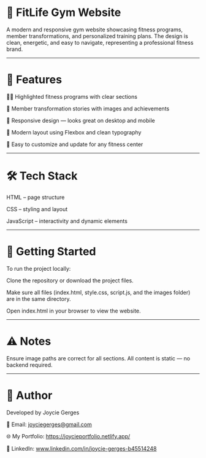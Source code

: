 # 💪 FitLife Gym Website
A modern and responsive gym website showcasing fitness programs, member transformations, and personalized training plans. The design is clean, energetic, and easy to navigate, representing a professional fitness brand.

---

# 📱 Features
🏋️‍♀️ Highlighted fitness programs with clear sections

💫 Member transformation stories with images and achievements

📸 Responsive design — looks great on desktop and mobile

🎯 Modern layout using Flexbox and clean typography

🧭 Easy to customize and update for any fitness center

---

# 🛠️ Tech Stack
HTML – page structure

CSS – styling and layout

JavaScript – interactivity and dynamic elements

---

# 🚀 Getting Started
To run the project locally:

Clone the repository or download the project files.

Make sure all files (index.html, style.css, script.js, and the images folder) are in the same directory.

Open index.html in your browser to view the website.

---

# ⚠️ Notes
Ensure image paths are correct for all sections.
All content is static — no backend required.

---

# 🧠 Author
Developed by Joycie Gerges

📧 Email: joyciegerges@gmail.com

🌐 My Portfolio: https://joycieportfolio.netlify.app/

🔗 LinkedIn: www.linkedin.com/in/joycie-gerges-b45514248
